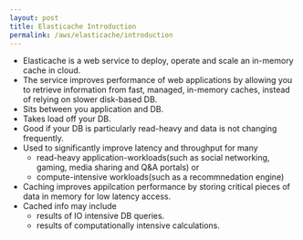 ```yaml
---
layout: post
title: Elasticache Introduction
permalink: /aws/elasticache/introduction
---
```


* Elasticache is a web service to deploy, operate and scale an in-memory cache in cloud.
* The service improves performance of web applications by allowing you to retrieve information from fast, managed, in-memory caches, instead of relying on slower disk-based DB.
* Sits between you application and DB.
* Takes load off your DB.
* Good if your DB is particularly read-heavy and data is not changing frequently.
* Used to significantly improve latency and throughput for many 
    - read-heavy application-workloads(such as social networking, gaming, media sharing and Q&A portals) or
    - compute-intensive workloads(such as a recommnedation engine)
* Caching improves appilcation performance by storing critical pieces of data in memory for low latency access.
* Cached info may include
    - results of IO intensive DB queries.
    - results of computationally intensive calculations.
